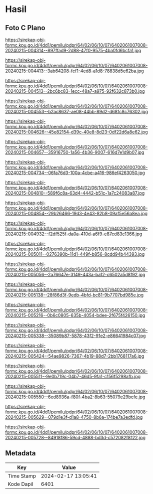 # Hasil

## Foto C Plano

https://sirekap-obj-formc.kpu.go.id/4dd1/pemilu/pdpr/64/02/06/10/07/6402061007008-20240215-004314--897ffad9-2d88-47f0-9575-4ba0fd6bcfa1.jpg

https://sirekap-obj-formc.kpu.go.id/4dd1/pemilu/pdpr/64/02/06/10/07/6402061007008-20240215-004413--3ab64208-fcf1-4ed8-a1d8-78838d5e62ba.jpg

https://sirekap-obj-formc.kpu.go.id/4dd1/pemilu/pdpr/64/02/06/10/07/6402061007008-20240215-004513--2bc6bc83-1ecc-48a7-a975-92f632c873b0.jpg

https://sirekap-obj-formc.kpu.go.id/4dd1/pemilu/pdpr/64/02/06/10/07/6402061007008-20240215-004553--b2ac8637-ae08-44bb-89d2-d681c8c76302.jpg

https://sirekap-obj-formc.kpu.go.id/4dd1/pemilu/pdpr/64/02/06/10/07/6402061007008-20240215-004626--45e82154-d39c-40e8-8d23-0df22d6a8e62.jpg

https://sirekap-obj-formc.kpu.go.id/4dd1/pemilu/pdpr/64/02/06/10/07/6402061007008-20240215-004657--35916750-1a56-4b36-9007-616d7e1d9b07.jpg

https://sirekap-obj-formc.kpu.go.id/4dd1/pemilu/pdpr/64/02/06/10/07/6402061007008-20240215-004734--06fa76d3-100a-4cbe-a416-986ef4263050.jpg

https://sirekap-obj-formc.kpu.go.id/4dd1/pemilu/pdpr/64/02/06/10/07/6402061007008-20240215-004810--589f6c8a-63d4-4442-b51c-1a7c24083a87.jpg

https://sirekap-obj-formc.kpu.go.id/4dd1/pemilu/pdpr/64/02/06/10/07/6402061007008-20240215-004854--29b26466-19d3-4e43-82b8-09af5e56a8ea.jpg

https://sirekap-obj-formc.kpu.go.id/4dd1/pemilu/pdpr/64/02/06/10/07/6402061007008-20240215-004932--f2df525f-da0a-410d-a6f9-e87cd83c1366.jpg

https://sirekap-obj-formc.kpu.go.id/4dd1/pemilu/pdpr/64/02/06/10/07/6402061007008-20240215-005011--0276390b-11d1-449f-b856-8cdd94b44393.jpg

https://sirekap-obj-formc.kpu.go.id/4dd1/pemilu/pdpr/64/02/06/10/07/6402061007008-20240215-005056--2a76647e-3149-443a-ba12-c6502a5d8f92.jpg

https://sirekap-obj-formc.kpu.go.id/4dd1/pemilu/pdpr/64/02/06/10/07/6402061007008-20240215-005138--28f86d3f-9edb-4bfd-bc81-9b7707bd985e.jpg

https://sirekap-obj-formc.kpu.go.id/4dd1/pemilu/pdpr/64/02/06/10/07/6402061007008-20240215-005216--0b6c0805-635b-4054-bdee-2f675f426150.jpg

https://sirekap-obj-formc.kpu.go.id/4dd1/pemilu/pdpr/64/02/06/10/07/6402061007008-20240215-005338--35089b87-5878-43f2-91e2-e86641984c07.jpg

https://sirekap-obj-formc.kpu.go.id/4dd1/pemilu/pdpr/64/02/06/10/07/6402061007008-20240215-005424--54ae9826-7367-4b19-88d7-2bb1768117a6.jpg

https://sirekap-obj-formc.kpu.go.id/4dd1/pemilu/pdpr/64/02/06/10/07/6402061007008-20240215-005511--9e0b719c-04b7-46d5-9fa1-c156f5298afb.jpg

https://sirekap-obj-formc.kpu.go.id/4dd1/pemilu/pdpr/64/02/06/10/07/6402061007008-20240215-005550--6ed8936a-f80f-4ba2-8b63-55079e29bcfe.jpg

https://sirekap-obj-formc.kpu.go.id/4dd1/pemilu/pdpr/64/02/06/10/07/6402061007008-20240215-005629--079d1e3f-d1a8-4750-8b6a-174be7a3edfd.jpg

https://sirekap-obj-formc.kpu.go.id/4dd1/pemilu/pdpr/64/02/06/10/07/6402061007008-20240215-005728--84918f86-59cd-4888-bd3d-c572082f8122.jpg


## Metadata

| Key        | Value               |
| ---------- | ------------------- |
| Time Stamp | 2024-02-17 13:05:41 |
| Kode Dapil | 6401                |



